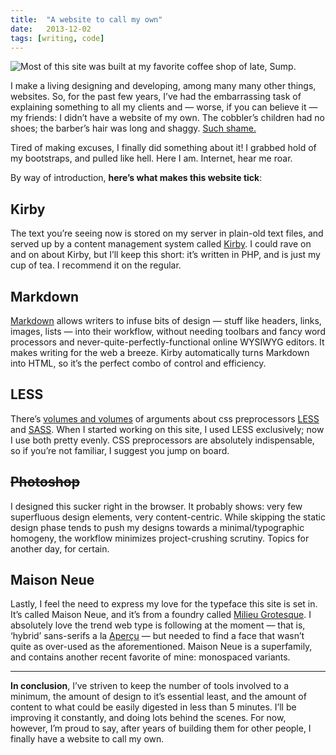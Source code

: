 ```yaml
---
title:  "A website to call my own"
date:   2013-12-02
tags: [writing, code]
---
```


![Most of this site was built at my favorite coffee shop of late, Sump.](/images/website-1.jpg)

I make a living designing and developing, among many many other things, websites. So, for the past few years, I’ve had the embarrassing task of explaining something to all my clients and — worse, if you can believe it — my friends: I didn’t have a website of my own. The cobbler’s children had no shoes; the barber’s hair was long and shaggy. [Such shame.](http://i3.kym-cdn.com/photos/images/newsfeed/000/581/296/c09.jpg)

Tired of making excuses, I finally did something about it! I grabbed hold of my bootstraps, and pulled like hell. Here I am. Internet, hear me roar.

By way of introduction, **here’s what makes this website tick**:

## Kirby

The text you’re seeing now is stored on my server in plain-old text files, and served up by a content management system called [Kirby](http://getkirby.com/). I could rave on and on about Kirby, but I’ll keep this short: it’s written in PHP, and is just my cup of tea. I recommend it on the regular.

## Markdown

[Markdown](http://daringfireball.net/projects/markdown/) allows writers to infuse bits of design — stuff like headers, links, images, lists — into their workflow, without needing toolbars and fancy word processors and never-quite-perfectly-functional online WYSIWYG editors. It makes writing for the web a breeze. Kirby automatically turns Markdown into HTML, so it’s the perfect combo of control and efficiency.

## LESS

There’s [volumes and volumes](https://www.google.com/search?q=less+vs+sass&oq=less+vs+sass) of arguments about css preprocessors [LESS](http://lesscss.org/) and [SASS](http://sass-lang.com/). When I started working on this site, I used LESS exclusively; now I use both pretty evenly. CSS preprocessors are absolutely indispensable, so if you’re not familiar, I suggest you jump on board.

## <s>Photoshop</s>

I designed this sucker right in the browser. It probably shows: very few superfluous design elements, very content-centric. While skipping the static design phase tends to push my designs towards a minimal/typographic homogeny, the workflow minimizes project-crushing scrutiny. Topics for another day, for certain.

## Maison Neue

Lastly, I feel the need to express my love for the typeface this site is set in. It’s called Maison Neue, and it’s from a foundry called [Milieu Grotesque](http://www.milieugrotesque.com/). I absolutely love the trend web type is following at the moment — that is, ‘hybrid’ sans-serifs a la [Aperçu](http://www.colophon-foundry.org/fonts/apercu/about-font) — but needed to find a face that wasn’t quite as over-used as the aforementioned. Maison Neue is a superfamily, and contains another recent favorite of mine: monospaced variants.

* * *

**In conclusion**, I’ve striven to keep the number of tools involved to a minimum, the amount of design to it’s essential least, and the amount of content to what could be easily digested in less than 5 minutes. I’ll be improving it constantly, and doing lots behind the scenes. For now, however, I’m proud to say, after years of building them for other people, I finally have a website to call my own.